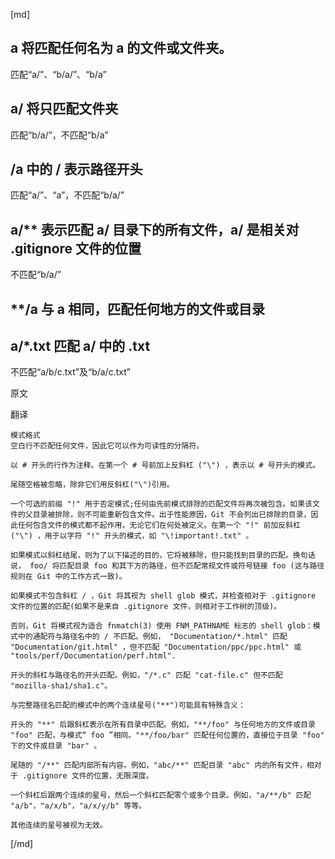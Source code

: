 [md]

## a 将匹配任何名为 a 的文件或文件夹。  
匹配“a/”、“b/a/”、“b/a”

## a/ 将只匹配文件夹
匹配“b/a/”，不匹配“b/a”

## /a 中的 / 表示路径开头
匹配“a/”、“a”，不匹配“b/a/”

## a/** 表示匹配 a/ 目录下的所有文件，a/ 是相关对 .gitignore 文件的位置
不匹配“b/a/”

## **/a 与 a 相同，匹配任何地方的文件或目录

## a/*.txt 匹配 a/ 中的 .txt
不匹配“a/b/c.txt”及“b/a/c.txt”


原文

翻译
```
模式格式
空白行不匹配任何文件，因此它可以作为可读性的分隔符。

以 # 开头的行作为注释。在第一个 # 号前加上反斜杠 ("\") ，表示以 # 号开头的模式。

尾随空格被忽略，除非它们用反斜杠("\")引用。

一个可选的前缀 "!" 用于否定模式;任何由先前模式排除的匹配文件将再次被包含。如果该文件的父目录被排除，则不可能重新包含文件。出于性能原因，Git 不会列出已排除的目录，因此任何包含文件的模式都不起作用，无论它们在何处被定义。在第一个 "!" 前加反斜杠 ("\") ，用于以字符 "!" 开头的模式，如 "\!important!.txt" 。

如果模式以斜杠结尾，则为了以下描述的目的，它将被移除，但只能找到目录的匹配。换句话说， foo/ 将匹配目录 foo 和其下方的路径，但不匹配常规文件或符号链接 foo (这与路径规则在 Git 中的工作方式一致)。

如果模式不包含斜杠 / ，Git 将其视为 shell glob 模式，并检查相对于 .gitignore 文件的位置的匹配(如果不是来自 .gitignore 文件，则相对于工作树的顶级)。

否则，Git 将模式视为适合 fnmatch(3) 使用 FNM_PATHNAME 标志的 shell glob：模式中的通配符与路径名中的 / 不匹配。例如， "Documentation/*.html" 匹配 "Documentation/git.html" ，但不匹配 "Documentation/ppc/ppc.html" 或 "tools/perf/Documentation/perf.html".

开头的斜杠与路径名的开头匹配。例如，"/*.c" 匹配 "cat-file.c" 但不匹配 "mozilla-sha1/sha1.c"。

与完整路径名匹配的模式中的两个连续星号("**")可能具有特殊含义：

开头的 "**" 后跟斜杠表示在所有目录中匹配。例如，"**/foo" 与任何地方的文件或目录 "foo" 匹配，与模式“ foo ”相同。"**/foo/bar" 匹配任何位置的，直接位于目录 "foo" 下的文件或目录 "bar" 。

尾随的 "/**" 匹配内部所有内容。例如，"abc/**" 匹配目录 "abc" 内的所有文件，相对于 .gitignore 文件的位置，无限深度。

一个斜杠后跟两个连续的星号，然后一个斜杠匹配零个或多个目录。例如，"a/**/b" 匹配 "a/b"，"a/x/b"，"a/x/y/b" 等等。

其他连续的星号被视为无效。
```

[/md]
